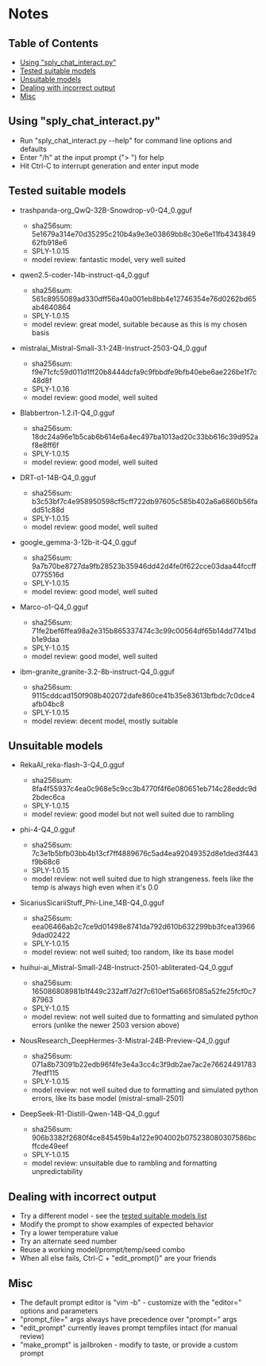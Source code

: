 # Notes

## Table of Contents

- [Using "sply_chat_interact.py"](#using-sply_chat_interactpy)
- [Tested suitable models](#tested-suitable-models)
- [Unsuitable models](#unsuitable-models)
- [Dealing with incorrect output](#dealing-with-incorrect-output)
- [Misc](#misc)

## Using "sply_chat_interact.py"
  * Run "sply_chat_interact.py --help" for command line options and defaults
  * Enter "/h" at the input prompt ("> ") for help
  * Hit Ctrl-C to interrupt generation and enter input mode

## Tested suitable models
  * trashpanda-org_QwQ-32B-Snowdrop-v0-Q4_0.gguf
    - sha256sum: 5e1679a314e70d35295c210b4a9e3e03869bb8c30e6e11fb434384962fb918e6
    - SPLY-1.0.15
    - model review: fantastic model, very well suited

  * qwen2.5-coder-14b-instruct-q4_0.gguf
    - sha256sum: 561c8955089ad330dff56a40a001eb8bb4e12746354e76d0262bd65ab4640864
    - SPLY-1.0.15
    - model review: great model, suitable because as this is my chosen basis

  * mistralai_Mistral-Small-3.1-24B-Instruct-2503-Q4_0.gguf
    - sha256sum: f9e71cfc59d011d1ff20b8444dcfa9c9fbbdfe9bfb40ebe6ae226be1f7c48d8f
    - SPLY-1.0.16
    - model review: good model, well suited
  
  * Blabbertron-1.2.i1-Q4_0.gguf
    - sha256sum: 18dc24a96e1b5cab6b614e6a4ec497ba1013ad20c33bb616c39d952af8e8ff6f
    - SPLY-1.0.15
    - model review: good model, well suited
  
  * DRT-o1-14B-Q4_0.gguf
    - sha256sum: b3c53bf7c4e958950598cf5cff722db97605c585b402a6a6860b56fadd51c88d
    - SPLY-1.0.15
    - model review: good model, well suited
  
  * google_gemma-3-12b-it-Q4_0.gguf
    - sha256sum: 9a7b70be8727da9fb28523b35946dd42d4fe0f622cce03daa44fccff0775516d
    - SPLY-1.0.15
    - model review: good model, well suited
  
  * Marco-o1-Q4_0.gguf
    - sha256sum: 71fe2bef6ffea98a2e315b865337474c3c99c00564df65b14dd7741bdb1e9daa
    - SPLY-1.0.15
    - model review: good model, well suited
  
  * ibm-granite_granite-3.2-8b-instruct-Q4_0.gguf
    - sha256sum: 9115cddcad150f908b402072dafe860ce41b35e83613bfbdc7c0dce4afb04bc8
    - SPLY-1.0.15
    - model review: decent model, mostly suitable

## Unsuitable models
  * RekaAI_reka-flash-3-Q4_0.gguf
    - sha256sum: 8fa4f55937c4ea0c968e5c9cc3b4770f4f6e080651eb714c28eddc9d2bdec6ca
    - SPLY-1.0.15
    - model review: good model but not well suited due to rambling
  
  * phi-4-Q4_0.gguf
    - sha256sum: 7c3e1b5bfb03bb4b13cf7ff4889676c5ad4ea92049352d8e1ded3f443f9b68c6
    - SPLY-1.0.15
    - model review: not well suited due to high strangeness. feels like the temp is always high even when it's 0.0 
  
  * SicariusSicariiStuff_Phi-Line_14B-Q4_0.gguf
    - sha256sum: eea06466ab2c7ce9d01498e8741da792d610b632299bb3fcea139669dad02422
    - SPLY-1.0.15
    - model review: not well suited; too random, like its base model
  
  * huihui-ai_Mistral-Small-24B-Instruct-2501-abliterated-Q4_0.gguf
    - sha256sum: 165086808981b1f449c232aff7d2f7c610ef15a665f085a52fe25fcf0c787963
    - SPLY-1.0.15
    - model review: not well suited due to formatting and simulated python errors (unlike the newer 2503 version above)
  
  * NousResearch_DeepHermes-3-Mistral-24B-Preview-Q4_0.gguf
    - sha256sum: 071a8b73091b22edb96f4fe3e4a3cc4c3f9db2ae7ac2e766244917837fedf115
    - SPLY-1.0.15
    - model review: not well suited due to formatting and simulated python errors, like its base model (mistral-small-2501)
  
  * DeepSeek-R1-Distill-Qwen-14B-Q4_0.gguf
    - sha256sum: 906b3382f2680f4ce845459b4a122e904002b075238080307586bcffcde49eef
    - SPLY-1.0.15
    - model review: unsuitable due to rambling and formatting unpredictability
  
## Dealing with incorrect output
  * Try a different model - see the [tested suitable models list](#tested-suitable-models)
  * Modify the prompt to show examples of expected behavior
  * Try a lower temperature value
  * Try an alternate seed number
  * Reuse a working model/prompt/temp/seed combo
  * When all else fails, Ctrl-C + "edit_prompt()" are your friends

## Misc
  * The default prompt editor is "vim -b" - customize with the "editor=" options and parameters
  * "prompt_file=" args always have precedence over "prompt=" args
  * "edit_prompt" currently leaves prompt tempfiles intact (for manual review)
  * "make_prompt" is jailbroken - modify to taste, or provide a custom prompt

